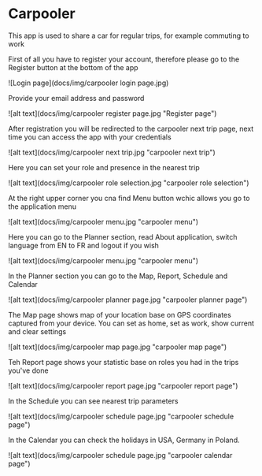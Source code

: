 # Carpooler

This app is used to share a car for regular trips, for example commuting to work

First of all you have to register your account, therefore please go to the Register button at the bottom of the app

![Login page](docs/img/carpooler login page.jpg)

Provide your email address and password

![alt text](docs/img/carpooler register page.jpg "Register page")

After registration you will be redirected to the carpooler next trip page, next time you can access the app with your credentials

![alt text](docs/img/carpooler next trip.jpg "carpooler next trip")

Here you can set your role and presence in the nearest trip

![alt text](docs/img/carpooler role selection.jpg "carpooler role selection")

At the right upper corner you cna find Menu button wchic allows you go to the application menu

![alt text](docs/img/carpooler menu.jpg "carpooler menu")

Here you can go to the Planner section, read About application, switch language from EN to FR and logout if you wish

![alt text](docs/img/carpooler menu.jpg "carpooler menu")

In the Planner section you can go to the Map, Report, Schedule and Calendar

![alt text](docs/img/carpooler planner page.jpg "carpooler planner page")

The Map page shows map of your location base on GPS coordinates captured from your device. You can set as home, set as work, show current and clear settings

![alt text](docs/img/carpooler map page.jpg "carpooler map page")

Teh Report page shows your statistic base on roles you had in the trips you've done

![alt text](docs/img/carpooler report page.jpg "carpooler report page")

In the Schedule you can see nearest trip parameters

![alt text](docs/img/carpooler schedule page.jpg "carpooler schedule page")

In the Calendar you can check the holidays in USA, Germany in Poland.

![alt text](docs/img/carpooler schedule page.jpg "carpooler calendar page")
